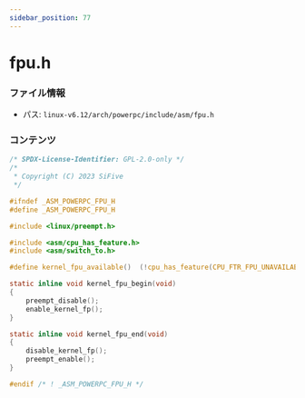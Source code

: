 ```yaml
---
sidebar_position: 77
---
```

# fpu.h

### ファイル情報

- パス: `linux-v6.12/arch/powerpc/include/asm/fpu.h`

### コンテンツ

```h
/* SPDX-License-Identifier: GPL-2.0-only */
/*
 * Copyright (C) 2023 SiFive
 */

#ifndef _ASM_POWERPC_FPU_H
#define _ASM_POWERPC_FPU_H

#include <linux/preempt.h>

#include <asm/cpu_has_feature.h>
#include <asm/switch_to.h>

#define kernel_fpu_available()	(!cpu_has_feature(CPU_FTR_FPU_UNAVAILABLE))

static inline void kernel_fpu_begin(void)
{
	preempt_disable();
	enable_kernel_fp();
}

static inline void kernel_fpu_end(void)
{
	disable_kernel_fp();
	preempt_enable();
}

#endif /* ! _ASM_POWERPC_FPU_H */

```
